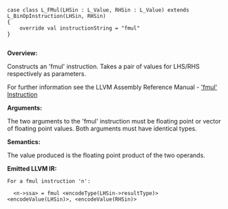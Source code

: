 
```



case class L_FMul(LHSin : L_Value, RHSin : L_Value) extends L_BinOpInstruction(LHSin, RHSin) 
{
    override val instructionString = "fmul"
}


```

**Overview:**

Constructs an 'fmul' instruction. Takes a pair of values for LHS/RHS respectively as parameters.

For further information see the LLVM Assembly Reference Manual - ['fmul' Instruction](http://llvm.org/docs/LangRef.html#i_fmul)

**Arguments:**

The two arguments to the 'fmul' instruction must be floating point or vector of floating point values. Both arguments must have identical types.

**Semantics:**

The value produced is the floating point product of the two operands.

**Emitted LLVM IR:**
```
For a fmul instruction 'n':

  <n->ssa> = fmul <encodeType(LHSin->resultType)> <encodeValue(LHSin)>, <encodeValue(RHSin)>    
    
```
